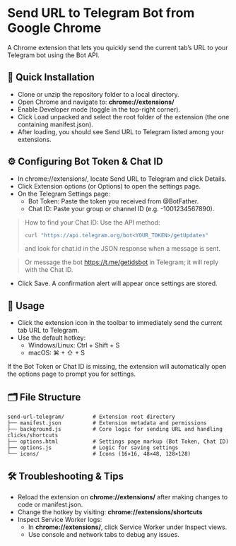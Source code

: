 # Send URL to Telegram Bot from Google Chrome

A Chrome extension that lets you quickly send the current tab’s URL to your Telegram bot using the Bot API.

## 🚀 Quick Installation
- Clone or unzip the repository folder to a local directory.
- Open Chrome and navigate to: **chrome://extensions/**
- Enable Developer mode (toggle in the top-right corner).
- Click Load unpacked and select the root folder of the extension (the one containing manifest.json).
- After loading, you should see Send URL to Telegram listed among your extensions.

## ⚙️ Configuring Bot Token & Chat ID
- In chrome://extensions/, locate Send URL to Telegram and click Details.
- Click Extension options (or Options) to open the settings page.
- On the Telegram Settings page:
  - Bot Token: Paste the token you received from @BotFather.
  - Chat ID: Paste your group or channel ID (e.g. -1001234567890).

> How to find your Chat ID:
> Use the API method:
> ```bash
> curl "https://api.telegram.org/bot<YOUR_TOKEN>/getUpdates"
> ```
> and look for chat.id in the JSON response when a message is sent.

> Or message the bot https://t.me/getidsbot in Telegram; it will reply with the Chat ID.

- Click Save. A confirmation alert will appear once settings are stored.

## 🎯 Usage
- Click the extension icon in the toolbar to immediately send the current tab URL to Telegram.
- Use the default hotkey:
  - Windows/Linux: Ctrl + Shift + S
  - macOS: ⌘ + ⇧ + S

If the Bot Token or Chat ID is missing, the extension will automatically open the options page to prompt you for settings.

## 🗂 File Structure
```
send-url-telegram/         # Extension root directory
├── manifest.json          # Extension metadata and permissions
├── background.js          # Core logic for sending URL and handling clicks/shortcuts
├── options.html           # Settings page markup (Bot Token, Chat ID)
├── options.js             # Logic for saving settings
└── icons/                 # Icons (16×16, 48×48, 128×128)
```

## 🛠 Troubleshooting & Tips
- Reload the extension on **chrome://extensions/** after making changes to code or manifest.json.
- Change the hotkey by visiting: **chrome://extensions/shortcuts**
- Inspect Service Worker logs:
  - In **chrome://extensions/**, click Service Worker under Inspect views.
  - Use console and network tabs to debug any issues.